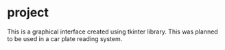 # project
This is a graphical interface created using tkinter library. This was planned to be used in a car plate reading system.
